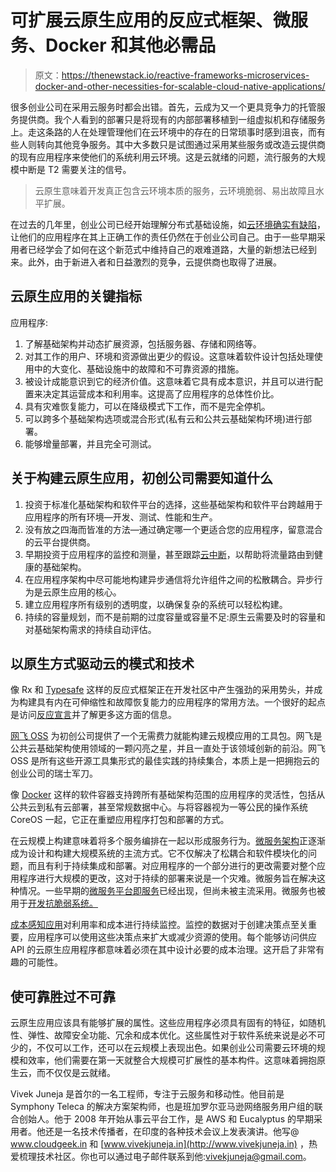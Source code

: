 # 可扩展云原生应用的反应式框架、微服务、Docker 和其他必需品

> 原文：<https://thenewstack.io/reactive-frameworks-microservices-docker-and-other-necessities-for-scalable-cloud-native-applications/>

很多创业公司在采用云服务时都会出错。首先，云成为又一个更具竞争力的托管服务提供商。我个人看到的部署只是将现有的内部部署移植到一组虚拟机和存储服务上。走这条路的人在处理管理他们在云环境中的存在的日常琐事时感到沮丧，而有些人则转向其他竞争服务。其中大多数只是试图通过采用某些服务或改造云提供商的现有应用程序来使他们的系统利用云环境。这是云就绪的问题，流行服务的大规模中断是 T2 需要关注的信号。

> 云原生意味着开发真正包含云环境本质的服务，云环境脆弱、易出故障且水平扩展。

在过去的几年里，创业公司已经开始理解分布式基础设施，如[云环境确实有缺陷](http://www.slideshare.net/AmazonWebServices/cpn208-failuresatscale-aws-reinvent-2012)，让他们的应用程序在其上正确工作的责任仍然在于创业公司自己。由于一些早期采用者已经学会了如何在这个新范式中维持自己的艰难道路，大量的新想法已经到来。此外，由于新进入者和日益激烈的竞争，云提供商也取得了进展。

## 云原生应用的关键指标

应用程序:

1.  了解基础架构并动态扩展资源，包括服务器、存储和网络等。
2.  对其工作的用户、环境和资源做出更少的假设。这意味着软件设计包括处理使用中的大变化、基础设施中的故障和不可靠资源的措施。
3.  被设计成能意识到它的经济价值。这意味着它具有成本意识，并且可以进行配置来决定其运营成本和利用率。这提高了应用程序的总体性价比。
4.  具有灾难恢复能力，可以在降级模式下工作，而不是完全停机。
5.  可以跨多个基础架构选项或混合形式(私有云和公共云基础架构环境)进行部署。
6.  能够增量部署，并且完全可测试。

## 关于构建云原生应用，初创公司需要知道什么

1.  投资于标准化基础架构和软件平台的选择，这些基础架构和软件平台跨越用于应用程序的所有环境—开发、测试、性能和生产。
2.  没有放之四海而皆准的方法—通过确定哪一个更适合您的应用程序，留意混合的云平台提供商。
3.  早期投资于应用程序的监控和测量，甚至跟踪[云中断](http://cloutage.org/)，以帮助将流量路由到健康的基础架构。
4.  在应用程序架构中尽可能地构建异步通信将允许组件之间的松散耦合。异步行为是云原生应用的核心。
5.  建立应用程序所有级别的透明度，以确保复杂的系统可以轻松构建。
6.  持续的容量规划，而不是前期的过度容量或容量不足:原生云需要及时的容量和对基础架构需求的持续自动评估。

## 以原生方式驱动云的模式和技术

像 Rx 和 [Typesafe](https://typesafe.com/) 这样的反应式框架正在开发社区中产生强劲的采用势头，并成为构建具有内在可伸缩性和故障恢复能力的应用程序的常用方法。一个很好的起点是访问[反应宣言](http://www.reactivemanifesto.org/)并了解更多这方面的信息。

[网飞 OSS](http://netflix.github.io/#repo) 为初创公司提供了一个无需费力就能构建云规模应用的工具包。网飞是公共云基础架构使用领域的一颗闪亮之星，并且一直处于该领域创新的前沿。网飞 OSS 是所有这些开源工具集形式的最佳实践的持续集合，本质上是一把拥抱云的创业公司的瑞士军刀。

像 [Docker](http://www.docker.com/) 这样的软件容器支持跨所有基础架构范围的应用程序的灵活性，包括从公共云到私有云部署，甚至常规数据中心。与将容器视为一等公民的操作系统 CoreOS 一起，它正在重塑应用程序打包和部署的方式。

在云规模上构建意味着将多个服务编排在一起以形成服务行为。[微服务架构](http://martinfowler.com/articles/microservices.html)正逐渐成为设计和构建大规模系统的主流方式。它不仅解决了松耦合和软件模块化的问题，而且有利于持续集成和部署。对应用程序的一个部分进行的更改需要对整个应用程序进行大规模的更改，这对于持续的部署来说是一个灾难。微服务旨在解决这种情况。一些早期的[微服务平台即服务](http://gilliam.github.io/)已经出现，但尚未被主流采用。微服务也被用于[开发抗脆弱系统。](https://leanpub.com/antifragilesoftware)

[成本感知应用](https://medium.com/21st-century-architectures/cost-aware-architectures-8c07ed78d4d4)对利用率和成本进行持续监控。监控的数据对于创建决策点至关重要，应用程序可以使用这些决策点来扩大或减少资源的使用。每个能够访问供应 API 的云原生应用程序都意味着必须在其中设计必要的成本治理。这开启了非常有趣的可能性。

## 使**可靠胜过不可靠**

云原生应用应该具有能够扩展的属性。这些应用程序必须具有固有的特征，如随机性、弹性、故障安全功能、冗余和成本优化。这些属性对于软件系统来说是必不可少的，不仅可以工作，还可以在云规模上表现出色。如果创业公司需要云环境的规模和效率，他们需要在第一天就整合大规模可扩展性的基本构件。这意味着拥抱原生云，而不仅仅是云就绪。

Vivek Juneja 是首尔的一名工程师，专注于云服务和移动性。他目前是 Symphony Teleca 的解决方案架构师，也是班加罗尔亚马逊网络服务用户组的联合创始人。他于 2008 年开始从事云平台工作，是 AWS 和 Eucalyptus 的早期采用者。他还是一名技术传播者，在印度的各种技术会议上发表演讲。他写@ www.cloudgeek.in 和 [www.vivekjuneja.in](http://www.vivekjuneja.in) ，热爱梳理技术社区。你也可以通过电子邮件联系到他:vivekjuneja@gmail.com。

<svg xmlns:xlink="http://www.w3.org/1999/xlink" viewBox="0 0 68 31" version="1.1"><title>Group</title> <desc>Created with Sketch.</desc></svg>
